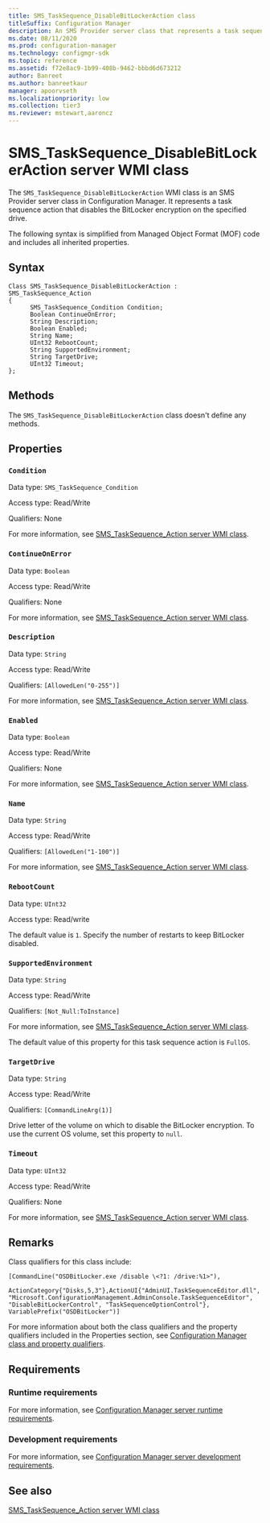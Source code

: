 ```yaml
---
title: SMS_TaskSequence_DisableBitLockerAction class
titleSuffix: Configuration Manager
description: An SMS Provider server class that represents a task sequence action, which disables the BitLocker encryption on the specified drive.
ms.date: 08/11/2020
ms.prod: configuration-manager
ms.technology: configmgr-sdk
ms.topic: reference
ms.assetid: f72e8ac9-1b99-408b-9462-bbbd6d673212
author: Banreet
ms.author: banreetkaur
manager: apoorvseth
ms.localizationpriority: low
ms.collection: tier3
ms.reviewer: mstewart,aaroncz 
---
```


# SMS_TaskSequence_DisableBitLockerAction server WMI class

The `SMS_TaskSequence_DisableBitLockerAction` WMI class is an SMS Provider server class in Configuration Manager. It represents a task sequence action that disables the BitLocker encryption on the specified drive.

The following syntax is simplified from Managed Object Format (MOF) code and includes all inherited properties.

## Syntax

```MOF
Class SMS_TaskSequence_DisableBitLockerAction : SMS_TaskSequence_Action
{
      SMS_TaskSequence_Condition Condition;
      Boolean ContinueOnError;
      String Description;
      Boolean Enabled;
      String Name;
      UInt32 RebootCount;
      String SupportedEnvironment;
      String TargetDrive;
      UInt32 Timeout;
};
```

## Methods

The `SMS_TaskSequence_DisableBitLockerAction` class doesn't define any methods.

## Properties

### `Condition`

Data type: `SMS_TaskSequence_Condition`

Access type: Read/Write

Qualifiers: None

For more information, see [SMS_TaskSequence_Action server WMI class](../../../develop/reference/osd/sms_tasksequence_action-server-wmi-class.md).

### `ContinueOnError`

Data type: `Boolean`

Access type: Read/Write

Qualifiers: None

For more information, see [SMS_TaskSequence_Action server WMI class](../../../develop/reference/osd/sms_tasksequence_action-server-wmi-class.md).

### `Description`

Data type: `String`

Access type: Read/Write

Qualifiers: `[AllowedLen("0-255")]`

For more information, see [SMS_TaskSequence_Action server WMI class](../../../develop/reference/osd/sms_tasksequence_action-server-wmi-class.md).

### `Enabled`

Data type: `Boolean`

Access type: Read/Write

Qualifiers: None

For more information, see [SMS_TaskSequence_Action server WMI class](../../../develop/reference/osd/sms_tasksequence_action-server-wmi-class.md).

### `Name`

Data type: `String`

Access type: Read/Write

Qualifiers: `[AllowedLen("1-100")]`

For more information, see [SMS_TaskSequence_Action server WMI class](../../../develop/reference/osd/sms_tasksequence_action-server-wmi-class.md).

### `RebootCount`

Data type: `UInt32`

Access type: Read/write

The default value is `1`. Specify the number of restarts to keep BitLocker disabled.

### `SupportedEnvironment`

Data type: `String`

Access type: Read/Write

Qualifiers: `[Not_Null:ToInstance]`

For more information, see [SMS_TaskSequence_Action server WMI class](../../../develop/reference/osd/sms_tasksequence_action-server-wmi-class.md).

The default value of this property for this task sequence action is `FullOS`.

### `TargetDrive`

Data type: `String`

Access type: Read/Write

Qualifiers: `[CommandLineArg(1)]`

Drive letter of the volume on which to disable the BitLocker encryption. To use the current OS volume, set this property to `null`.

### `Timeout`

Data type: `UInt32`

Access type: Read/Write

Qualifiers: None

For more information, see [SMS_TaskSequence_Action server WMI class](../../../develop/reference/osd/sms_tasksequence_action-server-wmi-class.md).

## Remarks

Class qualifiers for this class include:

```
[CommandLine("OSDBitLocker.exe /disable \<?1: /drive:%1>"),

ActionCategory{"Disks,5,3"},ActionUI{"AdminUI.TaskSequenceEditor.dll", "Microsoft.ConfigurationManagement.AdminConsole.TaskSequenceEditor", "DisableBitLockerControl", "TaskSequenceOptionControl"}, VariablePrefix("OSDBitLocker")]
```

For more information about both the class qualifiers and the property qualifiers included in the Properties section, see [Configuration Manager class and property qualifiers](../../../develop/reference/misc/class-and-property-qualifiers.md).

## Requirements

### Runtime requirements

For more information, see [Configuration Manager server runtime requirements](../../../develop/core/reqs/server-runtime-requirements.md).

### Development requirements

For more information, see [Configuration Manager server development requirements](../../../develop/core/reqs/server-development-requirements.md).

## See also

[SMS_TaskSequence_Action server WMI class](sms_tasksequence_action-server-wmi-class.md)
